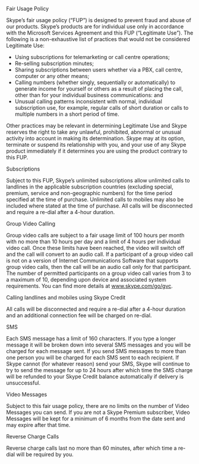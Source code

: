 Fair Usage Policy

Skype’s fair usage policy (“FUP”) is designed to prevent fraud and abuse of our products. Skype’s products are for individual use only in accordance with the Microsoft Services Agreement and this FUP (“Legitimate Use”). The following is a non-exhaustive list of practices that would not be considered Legitimate Use:

*   Using subscriptions for telemarketing or call centre operations;
*   Re-selling subscription minutes;
*   Sharing subscriptions between users whether via a PBX, call centre, computer or any other means;
*   Calling numbers (whether singly, sequentially or automatically) to generate income for yourself or others as a result of placing the call, other than for your individual business communications: and
*   Unusual calling patterns inconsistent with normal, individual subscription use, for example, regular calls of short duration or calls to multiple numbers in a short period of time.

Other practices may be relevant in determining Legitimate Use and Skype reserves the right to take any unlawful, prohibited, abnormal or unusual activity into account in making its determination. Skype may at its option, terminate or suspend its relationship with you, and your use of any Skype product immediately if it determines you are using the product contrary to this FUP.

Subscriptions

Subject to this FUP, Skype’s unlimited subscriptions allow unlimited calls to landlines in the applicable subscription countries (excluding special, premium, service and non-geographic numbers) for the time period specified at the time of purchase. Unlimited calls to mobiles may also be included where stated at the time of purchase. All calls will be disconnected and require a re-dial after a 4-hour duration.

Group Video Calling

Group video calls are subject to a fair usage limit of 100 hours per month with no more than 10 hours per day and a limit of 4 hours per individual video call. Once these limits have been reached, the video will switch off and the call will convert to an audio call. If a participant of a group video call is not on a version of Internet Communications Software that supports group video calls, then the call will be an audio call only for that participant. The number of permitted participants on a group video call varies from 3 to a maximum of 10, depending upon device and associated system requirements. You can find more details at www.skype.com/go/gvc.

Calling landlines and mobiles using Skype Credit

All calls will be disconnected and require a re-dial after a 4-hour duration and an additional connection fee will be charged on re-dial.

SMS

Each SMS message has a limit of 160 characters. If you type a longer message it will be broken down into several SMS messages and you will be charged for each message sent. If you send SMS messages to more than one person you will be charged for each SMS sent to each recipient. If Skype cannot (for whatever reason) send your SMS, Skype will continue to try to send the message for up to 24 hours after which time the SMS charge will be refunded to your Skype Credit balance automatically if delivery is unsuccessful.

Video Messages

Subject to this fair usage policy, there are no limits on the number of Video Messages you can send. If you are not a Skype Premium subscriber, Video Messages will be kept for a minimum of 6 months from the date sent and may expire after that time.

Reverse Charge Calls

Reverse charge calls last no more than 60 minutes, after which time a re-dial will be required by you.
